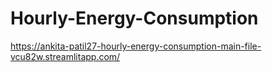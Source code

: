 # Hourly-Energy-Consumption
https://ankita-patil27-hourly-energy-consumption-main-file-vcu82w.streamlitapp.com/
